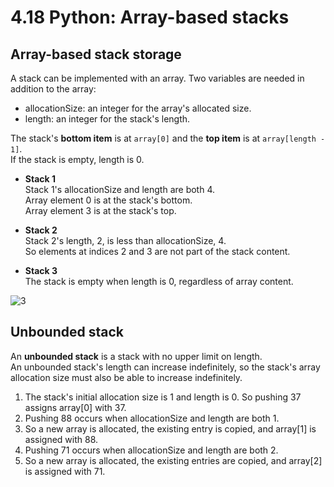 # 4.18 Python: Array-based stacks

## Array-based stack storage
A stack can be implemented with an array. Two variables are needed in addition to the array:   

* allocationSize: an integer for the array's allocated size.
* length: an integer for the stack's length.

The stack's **bottom item** is at ``array[0]`` and the **top item** is at ``array[length - 1]``.   
If the stack is empty, length is 0.   

* **Stack 1**   
Stack 1's allocationSize and length are both 4.   
Array element 0 is at the stack's bottom.   
Array element 3 is at the stack's top.   

* **Stack 2**   
Stack 2's length, 2, is less than allocationSize, 4.   
So elements at indices 2 and 3 are not part of the stack content.   

* **Stack 3**   
The stack is empty when length is 0, regardless of array content.   

![3](https://github.com/ijaejun1025/CIS223-Algorithms/assets/154036705/d44cfc1b-afd4-42ae-9fc3-f0d658677101)

## Unbounded stack
An **unbounded stack** is a stack with no upper limit on length.    
An unbounded stack's length can increase indefinitely, so the stack's array allocation size must also be able to increase indefinitely.   

1. The stack's initial allocation size is 1 and length is 0. So pushing 37 assigns array[0] with 37.
2. Pushing 88 occurs when allocationSize and length are both 1.
3. So a new array is allocated, the existing entry is copied, and array[1] is assigned with 88.
4. Pushing 71 occurs when allocationSize and length are both 2.
5. So a new array is allocated, the existing entries are copied, and array[2] is assigned with 71.


